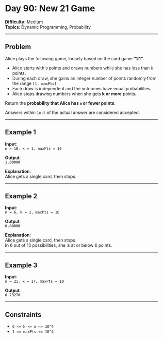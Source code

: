 # Day 90: New 21 Game

**Difficulty**: Medium  
**Topics**: Dynamic Programming, Probability  

---

## Problem

Alice plays the following game, loosely based on the card game **"21"**.

- Alice starts with `0` points and draws numbers while she has less than `k` points.  
- During each draw, she gains an integer number of points randomly from the range `[1, maxPts]`.  
- Each draw is independent and the outcomes have equal probabilities.  
- Alice stops drawing numbers when she gets **k or more** points.  

Return the **probability that Alice has `n` or fewer points**.  

Answers within `1e-5` of the actual answer are considered accepted.  

---

## Example 1
**Input**:  
`n = 10, k = 1, maxPts = 10`

**Output**:  
`1.00000`

**Explanation**:  
Alice gets a single card, then stops.  

---

## Example 2
**Input**:  
`n = 6, k = 1, maxPts = 10`

**Output**:  
`0.60000`

**Explanation**:  
Alice gets a single card, then stops.  
In 6 out of 10 possibilities, she is at or below 6 points.  

---

## Example 3
**Input**:  
`n = 21, k = 17, maxPts = 10`

**Output**:  
`0.73278`

---

## Constraints
- `0 <= k <= n <= 10^4`  
- `1 <= maxPts <= 10^4`  
